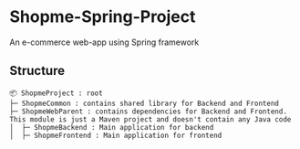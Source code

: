 # Shopme-Spring-Project
An e-commerce web-app using Spring framework

## Structure
```
📦 ShopmeProject : root
├─ ShopmeCommon : contains shared library for Backend and Frontend
├─ ShopmeWebParent : contains dependencies for Backend and Frontend. This module is just a Maven project and doesn't contain any Java code
│  ├─ ShopmeBackend : Main application for backend
│  ├─ ShopmeFrontend : Main application for frontend
```
